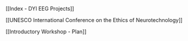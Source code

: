 [[Index - DYI EEG Projects]]

[[UNESCO International Conference on the Ethics of Neurotechnology]]

[[Introductory Workshop - Plan]]